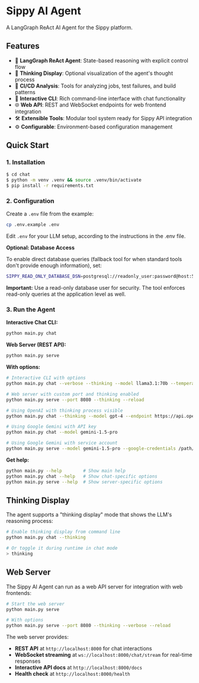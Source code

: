 # Sippy AI Agent

A LangGraph ReAct AI Agent for the Sippy platform.

## Features

- 🤖 **LangGraph ReAct Agent**: State-based reasoning with explicit control flow
- 🧠 **Thinking Display**: Optional visualization of the agent's thought process
- 🔧 **CI/CD Analysis**: Tools for analyzing jobs, test failures, and build patterns
- 💬 **Interactive CLI**: Rich command-line interface with chat functionality
- 🌐 **Web API**: REST and WebSocket endpoints for web frontend integration
- 🛠️ **Extensible Tools**: Modular tool system ready for Sippy API integration
- ⚙️ **Configurable**: Environment-based configuration management

## Quick Start

### 1. Installation

```bash
$ cd chat
$ python -m venv .venv && source .venv/bin/activate
$ pip install -r requirements.txt
```

### 2. Configuration

Create a `.env` file from the example:

```bash
cp .env.example .env
```

Edit `.env` for your LLM setup, according to the instructions in the
.env file.

**Optional: Database Access**

To enable direct database queries (fallback tool for when standard tools don't provide enough information), set:

```bash
SIPPY_READ_ONLY_DATABASE_DSN=postgresql://readonly_user:password@host:5432/sippy
```

**Important:** Use a read-only database user for security. The tool enforces read-only queries at the application level as well.

### 3. Run the Agent

**Interactive Chat CLI:**
```bash
python main.py chat
```

**Web Server (REST API):**
```bash
python main.py serve
```

**With options:**

```bash
# Interactive CLI with options
python main.py chat --verbose --thinking --model llama3.1:70b --temperature 0.2

# Web server with custom port and thinking enabled
python main.py serve --port 8080 --thinking --reload

# Using OpenAI with thinking process visible
python main.py chat --thinking --model gpt-4 --endpoint https://api.openai.com/v1

# Using Google Gemini with API key
python main.py chat --model gemini-1.5-pro

# Using Google Gemini with service account
python main.py serve --model gemini-1.5-pro --google-credentials /path/to/credentials.json
```

**Get help:**
```bash
python main.py --help        # Show main help
python main.py chat --help   # Show chat-specific options
python main.py serve --help  # Show server-specific options
```

## Thinking Display

The agent supports a "thinking display" mode that shows the LLM's reasoning process:

```bash
# Enable thinking display from command line
python main.py chat --thinking

# Or toggle it during runtime in chat mode
> thinking
```

## Web Server

The Sippy AI Agent can run as a web API server for integration with web frontends:

```bash
# Start the web server
python main.py serve

# With options
python main.py serve --port 8080 --thinking --verbose --reload
```

The web server provides:
- **REST API** at `http://localhost:8000` for chat interactions
- **WebSocket streaming** at `ws://localhost:8000/chat/stream` for real-time responses
- **Interactive API docs** at `http://localhost:8000/docs`
- **Health check** at `http://localhost:8000/health`
